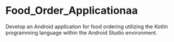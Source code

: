 # Food_Order_Applicationaa
Develop an Android application for food ordering utilizing the Kotlin programming language within the Android Studio environment.
